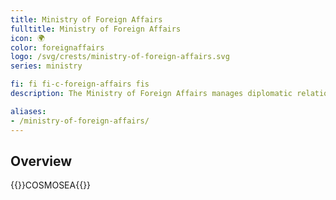 ```yaml
---
title: Ministry of Foreign Affairs
fulltitle: Ministry of Foreign Affairs
icon: 🌍
color: foreignaffairs
logo: /svg/crests/ministry-of-foreign-affairs.svg
series: ministry

fi: fi fi-c-foreign-affairs fis
description: The Ministry of Foreign Affairs manages diplomatic relations with foreign countries.

aliases:
- /ministry-of-foreign-affairs/
---
```

## Overview
{{<boxtag teal>}}COSMOSEA{{</boxtag>}}
